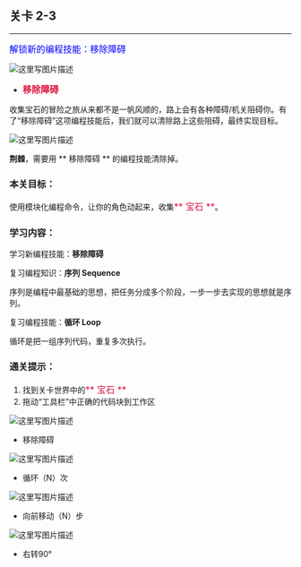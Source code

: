 ## 关卡 2-3

------
<font color=#0000FF size=3>解锁新的编程技能：移除障碍</font>

 ![这里写图片描述](scene/image/remove_obstacle.png)
  - <font color=#DC143C size=3>**移除障碍**</font>

收集宝石的冒险之旅从来都不是一帆风顺的，路上会有各种障碍/机关阻碍你。有了“移除障碍”这项编程技能后，我们就可以清除路上这些阻碍，最终实现目标。

 ![这里写图片描述](scene/image/obj_obstacle.png)

 **荆棘**，需要用 ** 移除障碍 ** 的编程技能清除掉。
 
### 本关目标：
使用模块化编程命令，让你的角色动起来，收集<font color=#DC143C size=3>** 宝石 **</font>。

### 学习内容：

学习新编程技能：**移除障碍**

复习编程知识：**序列 Sequence**

序列是编程中最基础的思想，把任务分成多个阶段，一步一步去实现的思想就是序列。

复习编程技能：**循环 Loop**

循环是把一组序列代码，重复多次执行。


### 通关提示：
1. 找到关卡世界中的<font color=#DC143C size=3>** 宝石 **</font>
2. 拖动“工具栏”中正确的代码块到工作区
 
 ![这里写图片描述](scene/image/remove_obstacle.png)
 - 移除障碍
 
 ![这里写图片描述](scene/image/repeat_times.png)
 - 循环（N）次
 
 ![这里写图片描述](scene/image/move_forward.png)
 - 向前移动（N）步
 
 ![这里写图片描述](scene/image/turn_right.png)
 - 右转90°
 